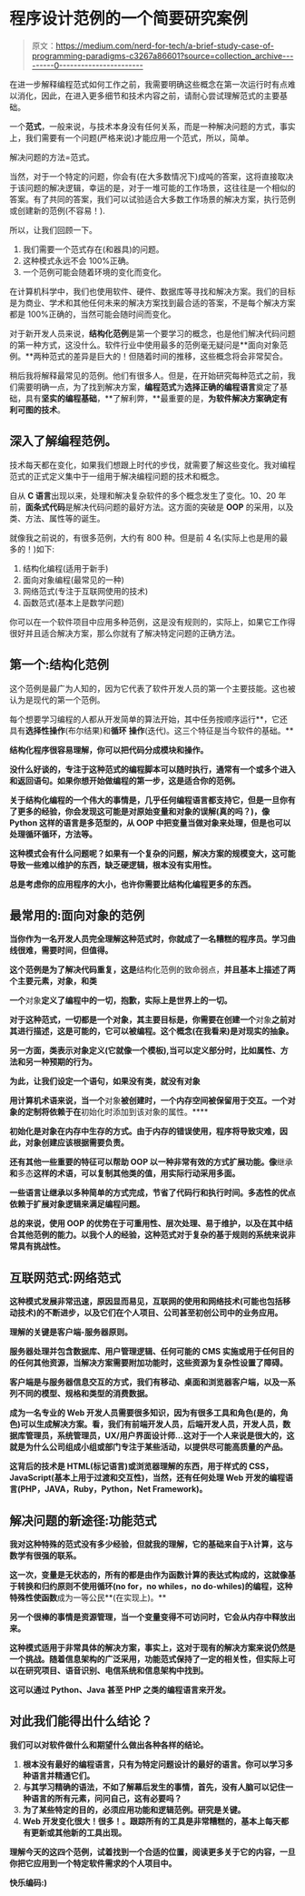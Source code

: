 # 程序设计范例的一个简要研究案例

> 原文：<https://medium.com/nerd-for-tech/a-brief-study-case-of-programming-paradigms-c3267a86601?source=collection_archive---------0----------------------->

在进一步解释编程范式如何工作之前，我需要明确这些概念在第一次运行时有点难以消化，因此，在进入更多细节和技术内容之前，请耐心尝试理解范式的主要基础。

一个**范式**，一般来说，与技术本身没有任何关系，而是一种解决问题的方式，事实上，我们需要有一个问题(严格来说)才能应用一个范式，所以，简单。

解决问题的方法=范式。

当然，对于一个特定的问题，你会有(在大多数情况下)成吨的答案，这将直接取决于该问题的解决逻辑，幸运的是，对于一堆可能的工作场景，这往往是一个相似的答案。有了共同的答案，我们可以试验适合大多数工作场景的解决方案，执行范例或创建新的范例(不容易！).

所以，让我们回顾一下。

1.  我们需要一个范式存在(和器具)的问题。
2.  这种模式永远不会 100%正确。
3.  一个范例可能会随着环境的变化而变化。

在计算机科学中，我们也使用软件、硬件、数据库等寻找和解决方案。我们的目标是为商业、学术和其他任何未来的解决方案找到最合适的答案，不是每个解决方案都是 100%正确的，当然可能会随时间而变化。

对于新开发人员来说，**结构化范例**是第一个要学习的概念，也是他们解决代码问题的第一种方式，这没什么。软件行业中使用最多的范例毫无疑问是**面向对象范例。**两种范式的差异是巨大的！但随着时间的推移，这些概念将会非常契合。

稍后我将解释最常见的范例。他们有很多人。但是，在开始研究每种范式之前，我们需要明确一点，为了找到解决方案，**编程范式**为**选择正确的编程语言**奠定了基础，具有**坚实的编程基础**，**了解利弊，**最重要的是，**为软件解决方案确定有利可图的技术**。

## 深入了解编程范例。

技术每天都在变化，如果我们想跟上时代的步伐，就需要了解这些变化。我对编程范式的正式定义集中于一组用于解决编程问题的技术和概念。

自从 **C 语言**出现以来，处理和解决复杂软件的多个概念发生了变化。10、20 年前，**面条式代码**是解决代码问题的最好方法。这方面的突破是 **OOP** 的采用，以及类、方法、属性等的诞生。

就像我之前说的，有很多范例，大约有 800 种。但是前 4 名(实际上也是用的最多的！)如下:

1.  结构化编程(适用于新手)
2.  面向对象编程(最常见的一种)
3.  网络范式(专注于互联网使用的技术)
4.  函数范式(基本上是数学问题)

你可以在一个软件项目中应用多种范例，这是没有规则的，实际上，如果它工作得很好并且适合解决方案，那么你就有了解决特定问题的正确方法。

## 第一个:结构化范例

这个范例是最广为人知的，因为它代表了软件开发人员的第一个主要技能。这也被认为是现代的第一个范例。

每个想要学习编程的人都从开发简单的算法开始，其中任务按顺序运行**，它还具有**选择性操作**(布尔结果)和**循环** **操作**(迭代)。这三个特征是当今软件的基础。**

**结构化程序很容易理解，你可以把代码分成模块和操作。**

**没什么好谈的，专注于这种范式的编程脚本可以随时执行，通常有一个或多个进入和返回语句。如果你想开始做编程的第一步，这是适合你的范例。**

**关于结构化编程的一个伟大的事情是，几乎任何编程语言都支持它，但是一旦你有了更多的经验，你会发现这可能是对原始变量和对象的误解(真的吗？)，像 Python 这样的语言是多范型的，从 OOP 中把变量当做对象来处理，但是也可以处理循环循环，方法等。**

**这种模式会有什么问题呢？如果有一个复杂的问题，解决方案的规模变大，这可能导致一些难以维护的东西，缺乏硬逻辑，根本没有实用性。**

**总是考虑你的应用程序的大小，也许你需要比结构化编程更多的东西。**

## **最常用的:面向对象的范例**

**当你作为一名开发人员完全理解这种范式时，你就成了一名糟糕的程序员。学习曲线很难，需要时间，但值得。**

**这个范例是为了解决代码重复，这是**结构化范例的致命弱点，**并且基本上描述了两个主要元素，**对象，**和**类****

**一个**对象**定义了编程中的一切，抱歉，实际上是世界上的一切。**

**对于这种范式，一切都是一个对象，其主要目标是，你需要在创建一个**对象**之前对其进行描述，这是可能的，它可以被编程。这个概念(在我看来)是对现实的抽象。**

**另一方面，类表示对象定义(它就像一个模板),当可以定义部分时，比如属性、方法和另一种预期的行为。**

**为此，让我们设定一个语句，如果没有类，就没有对象**

**用计算机术语来说，当一个**对象**被创建时，一个内存空间被保留用于交互。一个对象的定制将依赖于在**初始化时添加到该对象的属性。****

**初始化是对象在内存中生存的方式。由于内存的错误使用，程序将导致灾难，因此，对象创建应该根据需要负责。**

**还有其他一些重要的特征可以帮助 **OOP** 以一种非常有效的方式扩展功能。像**继承**和**多态**这样的术语，可以复制其他类的值，用实际行动采用多面。**

**一些语言让继承以多种简单的方式完成，节省了代码行和执行时间。多态性的优点依赖于扩展对象逻辑来满足编程问题。**

**总的来说，使用 OOP 的优势在于可重用性、层次处理、易于维护，以及在其中结合其他范例的能力。以我个人的经验，这种范式对于复杂的基于规则的系统来说非常具有挑战性。**

## **互联网范式:网络范式**

**这种模式发展非常迅速，原因显而易见，互联网的使用和网络技术(可能也包括移动技术)的不断进步，以及它们在个人项目、公司甚至初创公司中的业务应用。**

**理解的关键是客户端-服务器原则。**

**服务器处理并包含数据库、用户管理逻辑、任何可能的 CMS 实施或用于任何目的的任何其他资源，当解决方案需要附加功能时，这些资源为复杂性设置了障碍。**

**客户端是与服务器信息交互的方式，我们有移动、桌面和浏览器客户端，以及一系列不同的模型、规格和类型的消费数据。**

**成为一名专业的 Web 开发人员需要很多知识，因为有很多工具和角色(是的，角色)可以生成解决方案。看，我们有前端开发人员，后端开发人员，开发人员，数据库管理员，系统管理员，UX/用户界面设计师…这对于一个人来说是很大的，这就是为什么公司组成小组或部门专注于某些活动，以提供尽可能高质量的产品。**

**这背后的技术是 HTML(标记语言)或浏览器理解的东西，用于样式的 CSS，JavaScript(基本上用于过渡和交互性)，当然，还有任何处理 Web 开发的编程语言(PHP，JAVA，Ruby，Python，Net Framework)。**

## **解决问题的新途径:功能范式**

**我对这种特殊的范式没有多少经验，但就我的理解，它的基础来自于λ计算，这与数学有很强的联系。**

**这一次，变量是无状态的，所有的都是由作为函数计算的表达式构成的，这就像基于转换和归约原则不使用循环(no for，no whiles，no do-whiles)的编程，这种特殊性使函数**成为一等公民**(在实现上)。**

**另一个很棒的事情是资源管理，当一个变量变得不可访问时，它会从内存中释放出来。**

**这种模式适用于非常具体的解决方案，事实上，这对于现有的解决方案来说仍然是一个挑战。随着信息架构的广泛采用，功能范式保持了一定的相关性，但实际上可以在研究项目、语音识别、电信系统和信息架构中找到。**

**这可以通过 Python、Java 甚至 PHP 之类的编程语言来开发。**

## **对此我们能得出什么结论？**

**我们可以对软件做什么和期望什么做出各种各样的结论。**

1.  **根本没有最好的编程语言，只有为特定问题设计的最好的语言。你可以学习多种语言并精通它们。**
2.  **与其学习精确的语法，不如了解幕后发生的事情，首先，没有人脑可以记住一种语言的所有元素，问问自己，这有必要吗？**
3.  **为了某些特定的目的，必须应用功能和逻辑范例。研究是关键。**
4.  **Web 开发变化很大！很多！。跟踪所有的工具是非常糟糕的，基本上每天都有更新或其他新的工具出现。**

**理解今天的这四个范例，试着找到一个合适的位置，阅读更多关于它的内容，一旦你把它应用到一个特定软件需求的个人项目中。**

**快乐编码:)**